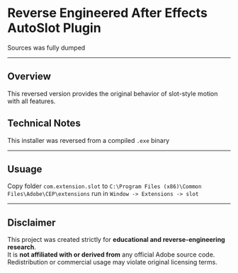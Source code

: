 # Reverse Engineered After Effects AutoSlot Plugin

Sources was fully dumped

---

## Overview

This reversed version provides the original behavior of slot-style motion with all features.

## Technical Notes

This installer was reversed from a compiled `.exe` binary

---

## Usuage

Copy folder `com.extension.slot` to `C:\Program Files (x86)\Common Files\Adobe\CEP\extensions`
run in `Window -> Extensions -> slot`

---

## Disclaimer

This project was created strictly for **educational and reverse-engineering research**.  
It is **not affiliated with or derived from** any official Adobe source code.  
Redistribution or commercial usage may violate original licensing terms.

